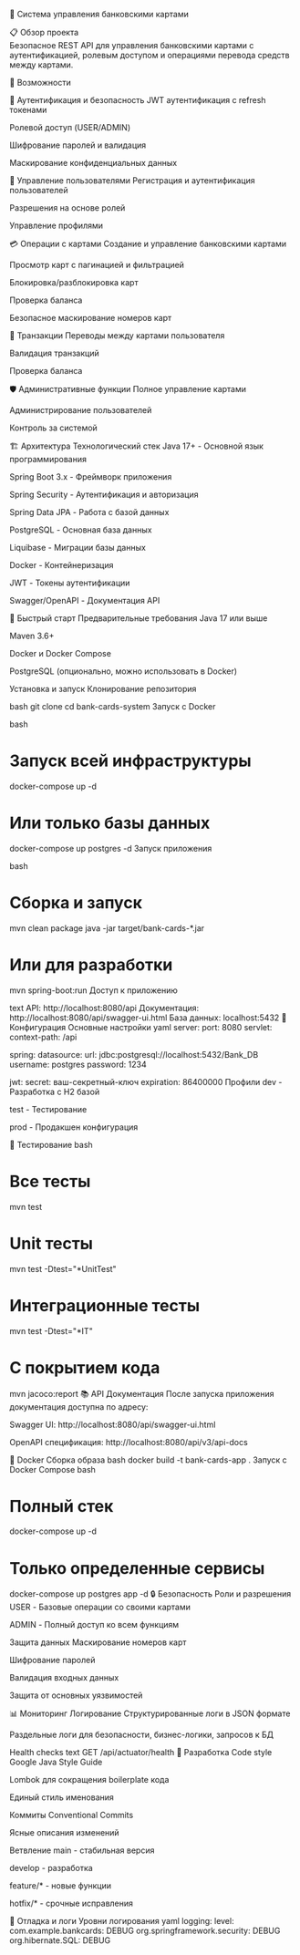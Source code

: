 🏦 Система управления банковскими картами 

📋 Обзор проекта \
Безопасное REST API для управления банковскими картами с аутентификацией, ролевым доступом и операциями перевода средств между картами.

🚀 Возможности

🔐 Аутентификация и безопасность
JWT аутентификация с refresh токенами

Ролевой доступ (USER/ADMIN)

Шифрование паролей и валидация

Маскирование конфиденциальных данных

👥 Управление пользователями
Регистрация и аутентификация пользователей

Разрешения на основе ролей

Управление профилями

💳 Операции с картами
Создание и управление банковскими картами

Просмотр карт с пагинацией и фильтрацией

Блокировка/разблокировка карт

Проверка баланса

Безопасное маскирование номеров карт

💸 Транзакции
Переводы между картами пользователя

Валидация транзакций

Проверка баланса

🛡️ Административные функции
Полное управление картами

Администрирование пользователей

Контроль за системой

🏗️ Архитектура
Технологический стек
Java 17+ - Основной язык программирования

Spring Boot 3.x - Фреймворк приложения

Spring Security - Аутентификация и авторизация

Spring Data JPA - Работа с базой данных

PostgreSQL - Основная база данных

Liquibase - Миграции базы данных

Docker - Контейнеризация

JWT - Токены аутентификации

Swagger/OpenAPI - Документация API

🚀 Быстрый старт
Предварительные требования
Java 17 или выше

Maven 3.6+

Docker и Docker Compose

PostgreSQL (опционально, можно использовать в Docker)

Установка и запуск
Клонирование репозитория

bash
git clone <repository-url>
cd bank-cards-system
Запуск с Docker

bash
# Запуск всей инфраструктуры
docker-compose up -d

# Или только базы данных
docker-compose up postgres -d
Запуск приложения

bash
# Сборка и запуск
mvn clean package
java -jar target/bank-cards-*.jar

# Или для разработки
mvn spring-boot:run
Доступ к приложению

text
API: http://localhost:8080/api
Документация: http://localhost:8080/api/swagger-ui.html
База данных: localhost:5432
🔧 Конфигурация
Основные настройки
yaml
server:
port: 8080
servlet:
context-path: /api

spring:
datasource:
url: jdbc:postgresql://localhost:5432/Bank_DB
username: postgres
password: 1234

jwt:
secret: ваш-секретный-ключ
expiration: 86400000
Профили
dev - Разработка с H2 базой

test - Тестирование

prod - Продакшен конфигурация

🧪 Тестирование
bash
# Все тесты
mvn test

# Unit тесты
mvn test -Dtest="*UnitTest"

# Интеграционные тесты
mvn test -Dtest="*IT"

# С покрытием кода
mvn jacoco:report
📚 API Документация
После запуска приложения документация доступна по адресу:

Swagger UI: http://localhost:8080/api/swagger-ui.html

OpenAPI спецификация: http://localhost:8080/api/v3/api-docs

🐳 Docker
Сборка образа
bash
docker build -t bank-cards-app .
Запуск с Docker Compose
bash
# Полный стек
docker-compose up -d

# Только определенные сервисы
docker-compose up postgres app -d
🔒 Безопасность
Роли и разрешения
USER - Базовые операции со своими картами

ADMIN - Полный доступ ко всем функциям

Защита данных
Маскирование номеров карт

Шифрование паролей

Валидация входных данных

Защита от основных уязвимостей

📊 Мониторинг
Логирование
Структурированные логи в JSON формате

Раздельные логи для безопасности, бизнес-логики, запросов к БД

Health checks
text
GET /api/actuator/health
🤝 Разработка
Code style
Google Java Style Guide

Lombok для сокращения boilerplate кода

Единый стиль именования

Коммиты
Conventional Commits

Ясные описания изменений

Ветвление
main - стабильная версия

develop - разработка

feature/* - новые функции

hotfix/* - срочные исправления

🐛 Отладка и логи
Уровни логирования
yaml
logging:
level:
com.example.bankcards: DEBUG
org.springframework.security: DEBUG
org.hibernate.SQL: DEBUG